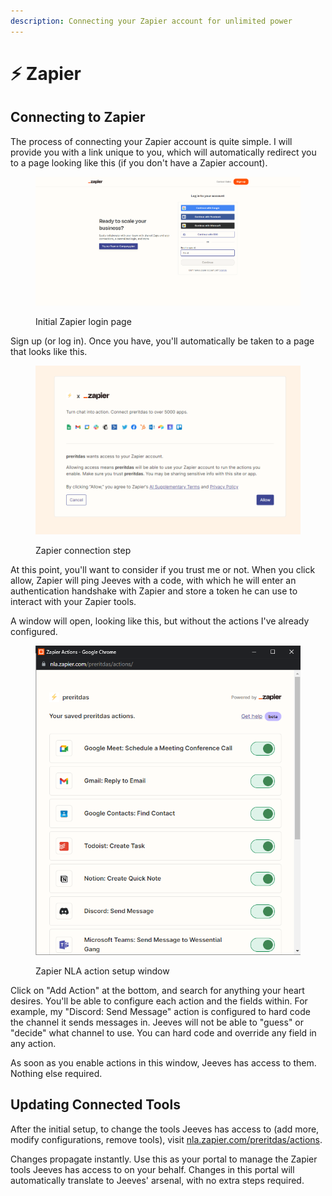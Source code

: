 ```yaml
---
description: Connecting your Zapier account for unlimited power
---
```


# ⚡ Zapier

## Connecting to Zapier

The process of connecting your Zapier account is quite simple. I will provide you with a link unique to you, which will automatically redirect you to a page looking like this (if you don't have a Zapier account).&#x20;

<figure><img src="../.gitbook/assets/image.png" alt=""><figcaption><p>Initial Zapier login page</p></figcaption></figure>

Sign up (or log in). Once you have, you'll automatically be taken to a page that looks like this.

<figure><img src="../.gitbook/assets/image (1).png" alt=""><figcaption><p>Zapier connection step</p></figcaption></figure>

At this point, you'll want to consider if you trust me or not. When you click allow, Zapier will ping Jeeves with a code, with which he will enter an authentication handshake with Zapier and store a token he can use to interact with your Zapier tools.&#x20;

A window will open, looking like this, but without the actions I've already configured.&#x20;

<figure><img src="../.gitbook/assets/image (3).png" alt=""><figcaption><p>Zapier NLA action setup window</p></figcaption></figure>

Click on "Add Action" at the bottom, and search for anything your heart desires. You'll be able to configure each action and the fields within. For example, my "Discord: Send Message" action is configured to hard code the channel it sends messages in. Jeeves will not be able to "guess" or "decide" what channel to use. You can hard code and override any field in any action.

As soon as you enable actions in this window, Jeeves has access to them. Nothing else required.

## Updating Connected Tools

After the initial setup, to change the tools Jeeves has access to (add more, modify configurations, remove tools), visit [nla.zapier.com/preritdas/actions](https://nla.zapier.com/preritdas/actions).&#x20;

Changes propagate instantly. Use this as your portal to manage the Zapier tools Jeeves has access to on your behalf. Changes in this portal will automatically translate to Jeeves' arsenal, with no extra steps required.
